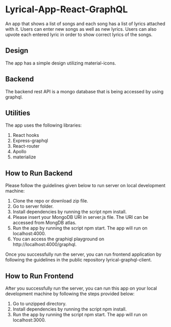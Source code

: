 # Lyrical-App-React-GraphQL
An app that shows a list of songs and each song has a list of lyrics attached with it. Users can enter new songs as well as new lyrics. Users can also upvote each entered lyric
in order to show correct lyrics of the songs.

## Design
The app has a simple design utilizing material-icons. 

## Backend 
The backend rest API is a mongo database that is being accessed by using graphql. 

## Utilities
The app uses the following libraries:
1. React hooks
2. Express-graphql
3. React-router
4. Apollo
5. materialize

## How to Run Backend
Please follow the guidelines given below to run server on local development machine:

1. Clone the repo or download zip file.
2. Go to server folder.
3. Install dependencies by running the script npm install.
4. Please insert your MongoDB URI in server.js file. The URI can be accessed from MongDB atlas.
5. Run the app by running the script npm start. The app will run on localhost:4000.
6. You can access the graphiql playground on http://localhost:4000/graphql.

Once you successfully run the server, you can run frontend application by following the guidelines in the public repository lyrical-graphql-client.

## How to Run Frontend
After you successfully run the server, you can run this app on your local development machine by following the steps provided below:

1. Go to unzipped directory.
2. Install dependencies by running the script npm install.
3. Run the app by running the script npm start. The app will run on localhost:3000.
